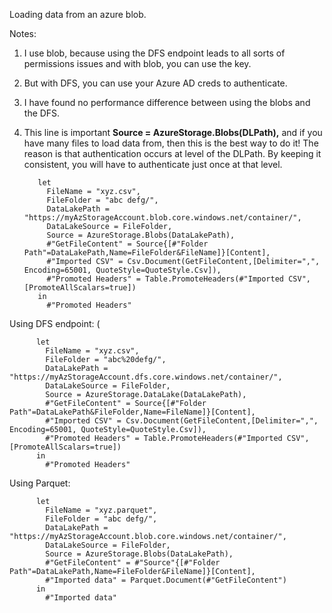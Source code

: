 Loading data from an azure blob.

Notes:

1. I use blob, because using the DFS endpoint leads to all sorts of permissions issues and with blob, you can use the key.
2. But with DFS, you can use your Azure AD creds to authenticate.
3. I have found no performance difference between using the blobs and the DFS.
4. This line is important **Source = AzureStorage.Blobs(DLPath),** and if you have many files to load data from, then this is the best way to do it! 
    The reason is that authentication occurs at level of the DLPath. By keeping it consistent, you will have to authenticate just once at that level.


          let
            FileName = "xyz.csv",
            FileFolder = "abc defg/",
            DataLakePath = "https://myAzStorageAccount.blob.core.windows.net/container/",
            DataLakeSource = FileFolder,
            Source = AzureStorage.Blobs(DataLakePath),
            #"GetFileContent" = Source{[#"Folder Path"=DataLakePath,Name=FileFolder&FileName]}[Content],
            #"Imported CSV" = Csv.Document(GetFileContent,[Delimiter=",", Encoding=65001, QuoteStyle=QuoteStyle.Csv]),
            #"Promoted Headers" = Table.PromoteHeaders(#"Imported CSV", [PromoteAllScalars=true])
          in
            #"Promoted Headers"
            

Using DFS endpoint: (


          let
            FileName = "xyz.csv",
            FileFolder = "abc%20defg/",
            DataLakePath = "https://myAzStorageAccount.dfs.core.windows.net/container/",
            DataLakeSource = FileFolder,
            Source = AzureStorage.DataLake(DataLakePath),
            #"GetFileContent" = Source{[#"Folder Path"=DataLakePath&FileFolder,Name=FileName]}[Content],
            #"Imported CSV" = Csv.Document(GetFileContent,[Delimiter=",", Encoding=65001, QuoteStyle=QuoteStyle.Csv]),
            #"Promoted Headers" = Table.PromoteHeaders(#"Imported CSV", [PromoteAllScalars=true])
          in
            #"Promoted Headers"
            
            
Using Parquet:

            
          let
            FileName = "xyz.parquet",
            FileFolder = "abc defg/",
            DataLakePath = "https://myAzStorageAccount.blob.core.windows.net/container/",
            DataLakeSource = FileFolder,
            Source = AzureStorage.Blobs(DataLakePath),
            #"GetFileContent" = #"Source"{[#"Folder Path"=DataLakePath,Name=FileFolder&FileName]}[Content],
            #"Imported data" = Parquet.Document(#"GetFileContent")
          in
            #"Imported data"
            
